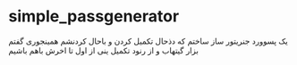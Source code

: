# simple_passgenerator
یک پسوورد جنریتور ساز ساختم که دذحال تکمیل کردن و باحال کردنشم همینجوری گفتم بزار گیتهاب و از رنود تکمیل ینی از اول تا اخرش باهم باشیم 
